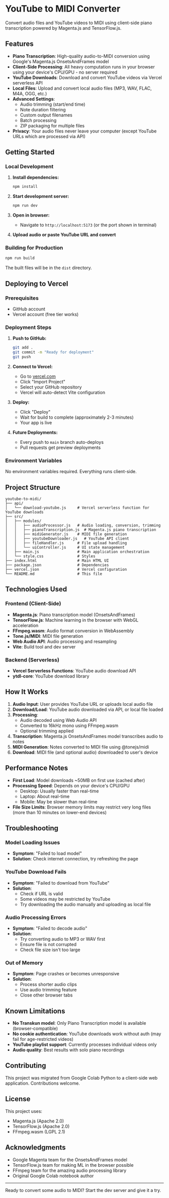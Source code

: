 # YouTube to MIDI Converter

Convert audio files and YouTube videos to MIDI using client-side piano transcription powered by Magenta.js and TensorFlow.js.

## Features

- **Piano Transcription**: High-quality audio-to-MIDI conversion using Google's Magenta.js OnsetsAndFrames model
- **Client-Side Processing**: All heavy computation runs in your browser using your device's CPU/GPU - no server required
- **YouTube Downloads**: Download and convert YouTube videos via Vercel serverless API
- **Local Files**: Upload and convert local audio files (MP3, WAV, FLAC, M4A, OGG, etc.)
- **Advanced Settings**:
  - Audio trimming (start/end time)
  - Note duration filtering
  - Custom output filenames
  - Batch processing
  - ZIP packaging for multiple files
- **Privacy**: Your audio files never leave your computer (except YouTube URLs which are processed via API)

## Getting Started

### Local Development

1. **Install dependencies:**
   ```bash
   npm install
   ```

2. **Start development server:**
   ```bash
   npm run dev
   ```

3. **Open in browser:**
   - Navigate to `http://localhost:5173` (or the port shown in terminal)

4. **Upload audio or paste YouTube URL and convert**

### Building for Production

```bash
npm run build
```

The built files will be in the `dist` directory.

## Deploying to Vercel

### Prerequisites
- GitHub account
- Vercel account (free tier works)

### Deployment Steps

1. **Push to GitHub:**
   ```bash
   git add .
   git commit -m "Ready for deployment"
   git push
   ```

2. **Connect to Vercel:**
   - Go to [vercel.com](https://vercel.com)
   - Click "Import Project"
   - Select your GitHub repository
   - Vercel will auto-detect Vite configuration

3. **Deploy:**
   - Click "Deploy"
   - Wait for build to complete (approximately 2-3 minutes)
   - Your app is live

4. **Future Deployments:**
   - Every push to `main` branch auto-deploys
   - Pull requests get preview deployments

### Environment Variables
No environment variables required. Everything runs client-side.

## Project Structure

```
youtube-to-midi/
├── api/
│   └── download-youtube.js     # Vercel serverless function for YouTube downloads
├── src/
│   ├── modules/
│   │   ├── audioProcessor.js   # Audio loading, conversion, trimming
│   │   ├── pianoTranscription.js  # Magenta.js piano transcription
│   │   ├── midiGenerator.js    # MIDI file generation
│   │   ├── youtubeDownloader.js   # YouTube API client
│   │   ├── fileHandler.js      # File upload handling
│   │   └── uiController.js     # UI state management
│   ├── main.js                 # Main application orchestration
│   └── style.css               # Styles
├── index.html                  # Main HTML UI
├── package.json                # Dependencies
├── vercel.json                 # Vercel configuration
└── README.md                   # This file
```

## Technologies Used

### Frontend (Client-Side)
- **Magenta.js**: Piano transcription model (OnsetsAndFrames)
- **TensorFlow.js**: Machine learning in the browser with WebGL acceleration
- **FFmpeg.wasm**: Audio format conversion in WebAssembly
- **Tone.js/MIDI**: MIDI file generation
- **Web Audio API**: Audio processing and resampling
- **Vite**: Build tool and dev server

### Backend (Serverless)
- **Vercel Serverless Functions**: YouTube audio download API
- **ytdl-core**: YouTube download library

## How It Works

1. **Audio Input**: User provides YouTube URL or uploads local audio file
2. **Download/Load**: YouTube audio downloaded via API, or local file loaded
3. **Processing**:
   - Audio decoded using Web Audio API
   - Converted to 16kHz mono using FFmpeg.wasm
   - Optional trimming applied
4. **Transcription**: Magenta.js OnsetsAndFrames model transcribes audio to notes
5. **MIDI Generation**: Notes converted to MIDI file using @tonejs/midi
6. **Download**: MIDI file (and optional audio) downloaded to user's device

## Performance Notes

- **First Load**: Model downloads ~50MB on first use (cached after)
- **Processing Speed**: Depends on your device's CPU/GPU
  - Desktop: Usually faster than real-time
  - Laptop: About real-time
  - Mobile: May be slower than real-time
- **File Size Limits**: Browser memory limits may restrict very long files (more than 10 minutes on lower-end devices)

## Troubleshooting

### Model Loading Issues
- **Symptom**: "Failed to load model"
- **Solution**: Check internet connection, try refreshing the page

### YouTube Download Fails
- **Symptom**: "Failed to download from YouTube"
- **Solution**:
  - Check if URL is valid
  - Some videos may be restricted by YouTube
  - Try downloading the audio manually and uploading as local file

### Audio Processing Errors
- **Symptom**: "Failed to decode audio"
- **Solution**:
  - Try converting audio to MP3 or WAV first
  - Ensure file is not corrupted
  - Check file size isn't too large

### Out of Memory
- **Symptom**: Page crashes or becomes unresponsive
- **Solution**:
  - Process shorter audio clips
  - Use audio trimming feature
  - Close other browser tabs

## Known Limitations

- **No Transkun model**: Only Piano Transcription model is available (browser-compatible)
- **No cookie authentication**: YouTube downloads work without auth (may fail for age-restricted videos)
- **YouTube playlist support**: Currently processes individual videos only
- **Audio quality**: Best results with solo piano recordings

## Contributing

This project was migrated from Google Colab Python to a client-side web application. Contributions welcome.

## License

This project uses:
- Magenta.js (Apache 2.0)
- TensorFlow.js (Apache 2.0)
- FFmpeg.wasm (LGPL 2.1)

## Acknowledgments

- Google Magenta team for the OnsetsAndFrames model
- TensorFlow.js team for making ML in the browser possible
- FFmpeg team for the amazing audio processing library
- Original Google Colab notebook author

---

Ready to convert some audio to MIDI? Start the dev server and give it a try.
